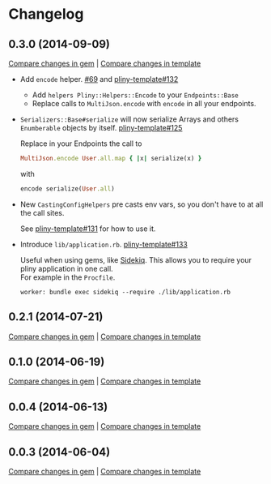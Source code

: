 # Changelog

## 0.3.0 (2014-09-09)

[Compare changes in gem](https://github.com/interagent/pliny/compare/0.2.1...v0.3.0)
|
[Compare changes in template](https://github.com/interagent/pliny-template/compare/0.2.1...v0.3.0)

* Add `encode` helper.
  [#69](https://github.com/interagent/pliny/pull/69) and [pliny-template#132](https://github.com/interagent/pliny-template/pull/132)

  * Add `helpers Pliny::Helpers::Encode` to your `Endpoints::Base`
  * Replace calls to `MultiJson.encode` with `encode` in all your endpoints.
* `Serializers::Base#serialize` will now serialize Arrays and others `Enumberable` objects by itself.
  [pliny-template#125](https://github.com/interagent/pliny-template/pull/125)

  Replace in your Endpoints the call to
  
  ```ruby
  MultiJson.encode User.all.map { |x| serialize(x) }
  ```
  
  with 
  
  ```ruby
  encode serialize(User.all)
  ```
* New `CastingConfigHelpers` pre casts env vars, so you don't have to at all the call sites.
  
  See [pliny-template#131](https://github.com/interagent/pliny-template/pull/131) for how to use it.
* Introduce `lib/application.rb`.
  [pliny-template#133](https://github.com/interagent/pliny-template/pull/133)

  Useful when using gems, like [Sidekiq](http://sidekiq.org/).
  This allows you to require your pliny application in one call.  
  For example in the `Procfile`.
  
  ```
  worker: bundle exec sidekiq --require ./lib/application.rb
  ```

## 0.2.1 (2014-07-21)

[Compare changes in gem](https://github.com/interagent/pliny/compare/0.1.0...0.2.1)
|
[Compare changes in template](https://github.com/interagent/pliny-template/compare/0.1.0...0.2.1)

## 0.1.0 (2014-06-19)

[Compare changes in gem](https://github.com/interagent/pliny/compare/0.0.4...0.1.0)
|
[Compare changes in template](https://github.com/interagent/pliny-template/compare/0.0.4...0.1.0)

## 0.0.4 (2014-06-13)

[Compare changes in gem](https://github.com/interagent/pliny/compare/v0.0.3...0.0.4)
|
[Compare changes in template](https://github.com/interagent/pliny-template/compare/v0.0.3...0.0.4)

## 0.0.3 (2014-06-04)

[Compare changes in gem](https://github.com/interagent/pliny/compare/v0.0.1...v0.0.3)
|
[Compare changes in template](https://github.com/interagent/pliny-template/compare/v0.0.1...v0.0.3)
